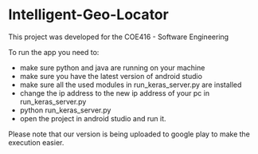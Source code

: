 # Intelligent-Geo-Locator
This project was developed for the COE416 - Software Engineering

To run the app you need to: 
<ul>
	<li>make sure python and java are running on your machine</li>
	<li>make sure you have the latest version of android studio</li>  
	<li>make sure all the used modules in run_keras_server.py are installed</li>  
	<li>change the ip address to the new ip address of your pc in run_keras_server.py</li>
	<li>python run_keras_server.py</li>
	<li>open the project in android studio and run it.</li>
</ul>

Please note that our version is being uploaded to google play to make the execution easier.
